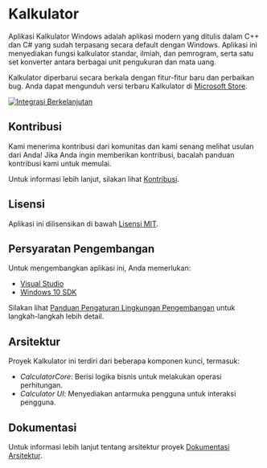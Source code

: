 # Kalkulator

Aplikasi Kalkulator Windows adalah aplikasi modern yang ditulis dalam C++ dan C# yang sudah terpasang secara default dengan Windows. Aplikasi ini menyediakan fungsi kalkulator standar, ilmiah, dan pemrogram, serta satu set konverter antara berbagai unit pengukuran dan mata uang.

Kalkulator diperbarui secara berkala dengan fitur-fitur baru dan perbaikan bug. Anda dapat mengunduh versi terbaru Kalkulator di [Microsoft Store](https://www.microsoft.com/store/apps/9WZDNCRFHVN5).

[![Integrasi Berkelanjutan](https://dev.azure.com/ms/calculator/_apis/build/status/Microsoft.calculator?branchName=main)](https://dev.azure.com/ms/calculator/_build/latest?definitionId=29&branchName=main)

## Kontribusi

Kami menerima kontribusi dari komunitas dan kami senang melihat usulan dari Anda! Jika Anda ingin memberikan kontribusi, bacalah panduan kontribusi kami untuk memulai.

Untuk informasi lebih lanjut, silakan lihat [Kontribusi](https://github.com/microsoft/calculator/blob/main/CONTRIBUTING.md).

## Lisensi

Aplikasi ini dilisensikan di bawah [Lisensi MIT](https://github.com/microsoft/calculator/blob/main/LICENSE.md).

## Persyaratan Pengembangan

Untuk mengembangkan aplikasi ini, Anda memerlukan:

- [Visual Studio](https://visualstudio.microsoft.com/downloads/)
- [Windows 10 SDK](https://developer.microsoft.com/en-us/windows/downloads/windows-10-sdk)
  
Silakan lihat [Panduan Pengaturan Lingkungan Pengembangan](https://github.com/microsoft/calculator/blob/main/Documentation/DevSetup.md) untuk langkah-langkah lebih detail.

## Arsitektur

Proyek Kalkulator ini terdiri dari beberapa komponen kunci, termasuk:

- *CalculatorCore*: Berisi logika bisnis untuk melakukan operasi perhitungan.
- *Calculator UI*: Menyediakan antarmuka pengguna untuk interaksi pengguna.

## Dokumentasi

Untuk informasi lebih lanjut tentang arsitektur proyek [Dokumentasi Arsitektur](https://github.com/microsoft/calculator/blob/main/docs/Architecture.md).
